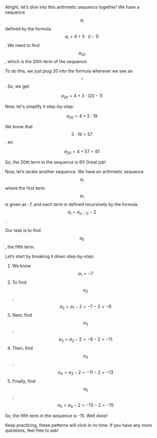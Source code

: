 Alright, let’s dive into this arithmetic sequence together! We have a sequence $$a_i$$ defined by the formula $$a_i = 4 + 3 \cdot (i - 1)$$. We need to find $$a_{20}$$, which is the 20th term of the sequence.

To do this, we just plug 20 into the formula wherever we see an $$i$$. So, we get:

$$a_{20} = 4 + 3 \cdot (20 - 1)$$

Now, let's simplify it step-by-step:

$$a_{20} = 4 + 3 \cdot 19$$

We know that $$3 \cdot 19 = 57$$, so:

$$a_{20} = 4 + 57 = 61$$

So, the 20th term in the sequence is 61! Great job!

Now, let’s tackle another sequence. We have an arithmetic sequence $$a_i$$ where the first term $$a_1$$ is given as -7, and each term is defined recursively by the formula $$a_i = a_{(i-1)} - 2$$.

Our task is to find $$a_5$$, the fifth term. 

Let’s start by breaking it down step-by-step:

1. We know $$a_1 = -7$$
2. To find $$a_2$$:
   $$a_2 = a_1 - 2 = -7 - 2 = -9$$
3. Next, find $$a_3$$:
   $$a_3 = a_2 - 2 = -9 - 2 = -11$$
4. Then, find $$a_4$$:
   $$a_4 = a_3 - 2 = -11 - 2 = -13$$
5. Finally, find $$a_5$$:
   $$a_5 = a_4 - 2 = -13 - 2 = -15$$

So, the fifth term in the sequence is -15. Well done!

Keep practicing, these patterns will click in no time. If you have any more questions, feel free to ask!